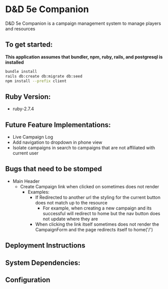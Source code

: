 # D&D 5e Companion

D&D 5e Companion is a campaign management system to manage players and resources

## To get started:

**This application assumes that bundler, npm, ruby, rails, and postgresql is installed**

```sh
bundle install
rails db:create db:migrate db:seed
npm install --prefix client
```

## Ruby Version:

- ruby-2.7.4

## Future Feature Implementations:

- Live Campaign Log
- Add navigation to dropdown in phone view
- Isolate campaigns in search to campaigns that are not affiliated with current user

## Bugs that need to be stomped

- Main Header
  - Create Campaign link when clicked on sometimes does not render
    - Examples:
      - If Redirected to another url the styling for the current button does not match up to the resource
        - For example, when creating a new campaign and its successful will redirect to home but the nav button does not update where they are
      - When clicking the link itself sometimes does not render the CampaignForm and the page redirects itself to home('/')

## Deployment Instructions

## System Dependencies:

## Configuration
